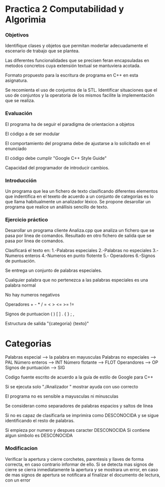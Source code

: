 # Practica 2 Computabilidad y Algorimia

### Objetivos
Identifique clases y objetos que permitan moderlar adecuadamente el escenario
de trabajo que se plantea.

Las diferentes funcionalidades que se precisen feran encapsuladas en metodos
concretos cuya extensión textual se mantuviera acotada.

Formato propuesto para la escritura de programa en  C++ en esta asignatura.

Se recomienta el uso de conjuntos de la STL. Identificar situaciones que el uso
de conjuntos y la operatoria de los mismos facilite la implementación que se 
realiza.



### Evaluación
El programa ha de seguir el paradigma de orientacion a objetos

El código a de ser modular

El comportamiento del programa debe de ajustarse a lo solicitado en el 
enunciado

El código debe cumplir "Google C++ Style Guide"

Capacidad del programador de introducir cambios.



### Introducción
Un programa que lea un fichero de texto clasificando diferentes elementos que 
indentifica en el texeto de acuerdo a un conjunto de categorías es lo que llama
habitualmente un analizador léxico.
Se propone desarollar un programa que realice un anállisis sencillo de texto.


### Ejercicio práctico

Desarollar un programa cliente Analiza.cpp que analiza un fichero que se pasa
por linea de comandos. Resultado en otro fichero de salida que se pasa por 
linea de comandos.

Clasificará el texto en:
1.-Palabras especiales
2.-Palabras no especiales
3.-Numeros enteros
4.-Numeros en punto flotente
5.- Operadores
6.-Signos de puntuación.

Se entrega un conjunto de palabras especiales.

Cualquier palabra que no pertenezca a las palabras especiales es una palabra 
normal

No hay numeros negativos

Operadores + - * / = < > <= >= !=

Signos de puntuacion ( ) [ ] . { } ; ,


Estructura de salida "{categoria} {texto}"

# Categorias
Palabras especial --> la palabra en mayusculas
Palabras no especiales --> PAL
Número enteros --> INT
Número flotante -->  FLOT
Operandores --> OP
Signos de puntuación --> SIG


Codigo fuente escrito de acuerdo  a la guía de estilo de Google para C++

Si se ejecuta solo "./Analizador " mostrar ayuda con uso correcto

El programa no es sensible a mayusculas ni minusculas

Se consideran como separadores de palabras espacios y saltos de línea

Si no es capaz de clasificarla se imprimira como DESCONOCIDA y se sigue 
identificando el resto de palabras.


Si empieza  por numero y despues caracter DESCONOCIDA
Si contiene algun simbolo es DESCONOCIDA
 
### Modificacion 
Verificar la apertura y cierre corchetes, parentesis y llaves de forma correcta, en caso contrario informar de ello.
Si se detecta mas signos de cierre se cierra inmediatamente la apertura y se mostrara un error, en caso de mas signos de apertura se notificara al finalizar el documento de lectura, con un error







